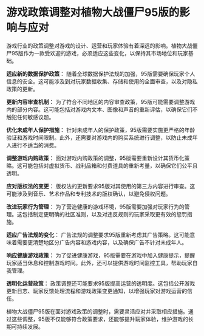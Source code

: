 # 游戏政策调整对植物大战僵尸95版的影响与应对

游戏行业的政策调整对游戏的设计、运营和玩家体验有着深远的影响。植物大战僵尸95版作为一款受欢迎的游戏，必须适应这些变化，以保持其市场地位和玩家基础。

**适应新的数据保护政策**：
随着全球数据保护法规的加强，95版需要确保玩家个人信息的安全。这可能涉及到对玩家数据收集、存储和使用的全面审查，以及对隐私政策的更新。

**更新内容审查机制**：
为了符合不同地区的内容审查政策，95版可能需要调整游戏内的部分内容。这可能包括对游戏内文本、图像和声音的重新评估，以确保它们不触犯任何敏感议题。

**优化未成年人保护措施**：
针对未成年人的保护政策，95版需要实施更严格的年龄验证和游戏时间限制。此外，还需要对游戏内的购买系统进行调整，以防止未成年人进行不适当的消费。

**调整游戏内购政策**：
面对游戏内购政策的调整，95版需要重新设计其货币化策略。这可能包括对虚拟货币、战利品箱和付费道具的重新考量，以确保它们公平且透明。

**应对版权法的变更**：
版权法的更新要求95版对其使用的第三方内容进行审查。这可能涉及到音乐、艺术作品和专利技术的版权确认，以避免侵权问题。

**改进玩家行为管理**：
为了营造健康的游戏环境，95版需要加强对玩家行为的管理。这包括制定更明确的社区准则，以及对违反规则的玩家采取更有效的惩罚措施。

**适应广告法规的变化**：
广告法规的调整要求95版重新考虑其广告策略。这可能意味着需要更清楚地区分广告内容和游戏内容，以及确保广告不针对未成年人。

**响应健康游戏政策**：
为了促进健康游戏，95版需要在游戏中加入健康提示，提醒玩家适当休息和控制游戏时间。此外，还可以提供游戏时间监控工具，帮助玩家自我管理。

**透明化运营政策**：
政策调整还可能要求95版提高运营的透明度。这包括公开游戏更新日志、玩家反馈处理流程和游戏政策变更通知，以增强玩家对游戏运营的信任。

植物大战僵尸95版在面对游戏政策的调整时，需要灵活应对并采取相应措施。通过这些调整，95版不仅能够符合政策要求，还能够提升玩家体验，维护游戏的长期可持续发展。